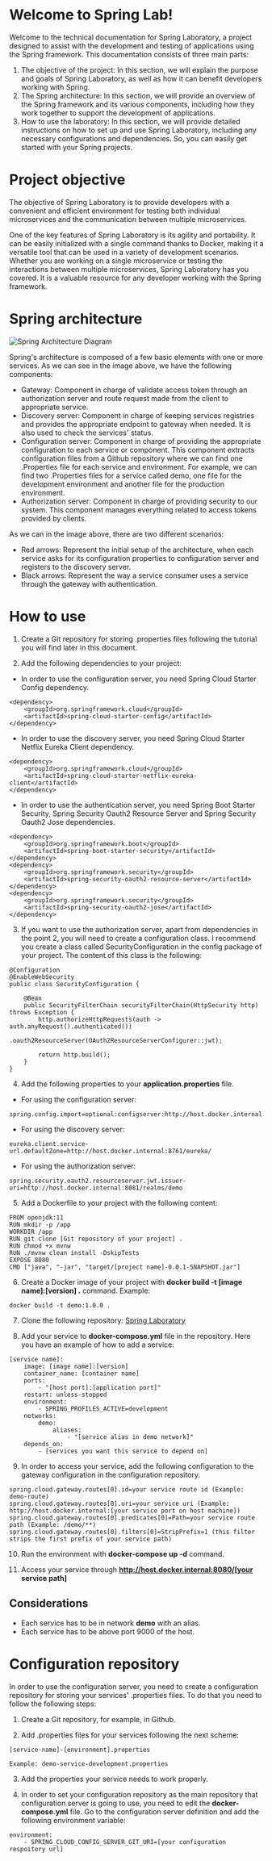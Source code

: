 # Welcome to Spring Lab!
Welcome to the technical documentation for Spring Laboratory, a project designed to assist with the development and testing of applications using the Spring framework. This documentation consists of three main parts:
1. The objective of the project: In this section, we will explain the purpose and goals of Spring Laboratory, as well as how it can benefit developers working with Spring.
2. The Spring architecture: In this section, we will provide an overview of the Spring framework and its various components, including how they work together to support the development of applications. 
3. How to use the laboratory: In this section, we will provide detailed instructions on how to set up and use Spring Laboratory, including any necessary configurations and dependencies. So, you can easily get started with your Spring projects.

# Project objective
The objective of Spring Laboratory is to provide developers with a convenient and efficient environment for testing both individual microservices and the communication between multiple microservices.

One of the key features of Spring Laboratory is its agility and portability. It can be easily initialized with a single command thanks to Docker, making it a versatile tool that can be used in a variety of development scenarios. Whether you are working on a single microservice or testing the interactions between multiple microservices, Spring Laboratory has you covered. It is a valuable resource for any developer working with the Spring framework.

# Spring architecture
![Spring Architecture Diagram](https://i.ibb.co/wMfGbzq/Spring-Architecture-1.jpg)

Spring's architecture is composed of a few basic elements with one or more services. As we can see in the image above, we have the following components:
- Gateway: Component in charge of validate access token through an authorization server and route request made from the client to appropriate service.
- Discovery server: Component in charge of keeping services registries and provides the appropriate endpoint to gateway when needed. It is also used to check the services' status.
- Configuration server: Component in charge of providing the appropriate configuration to each service or component. This component extracts configuration files from a Github repository where we can find one .Properties file for each service and environment. For example, we can find two .Properties files for a service called demo, one file for the development environment and another file for the production environment.
- Authorization server: Component in charge of providing security to our system. This component manages everything related to access tokens provided by clients.

As we can in the image above, there are two different scenarios:
- Red arrows: Represent the initial setup of the architecture, when each service asks for its configuration properties to configuration server and registers to the discovery server.
- Black arrows: Represent the way a service consumer uses a service through the gateway with authentication.

# How to use
1. Create a Git repository for storing .properties files following the tutorial you will find later in this document.

2. Add the following dependencies to your project:
- In order to use the configuration server, you need Spring Cloud Starter Config dependency.
```
<dependency>
    <groupId>org.springframework.cloud</groupId>
    <artifactId>spring-cloud-starter-config</artifactId>
</dependency>
```
- In order to use the discovery server, you need Spring Cloud Starter Netflix Eureka Client dependency.
```
<dependency>
	<groupId>org.springframework.cloud</groupId>
	<artifactId>spring-cloud-starter-netflix-eureka-client</artifactId>
</dependency>
```
- In order to use the authentication server, you need Spring Boot Starter Security, Spring Security Oauth2 Resource Server and Spring Security Oauth2 Jose dependencies.
```
<dependency>
    <groupId>org.springframework.boot</groupId>
    <artifactId>spring-boot-starter-security</artifactId>
</dependency>
<dependency>
    <groupId>org.springframework.security</groupId>
    <artifactId>spring-security-oauth2-resource-server</artifactId>
</dependency>
<dependency>
    <groupId>org.springframework.security</groupId>
    <artifactId>spring-security-oauth2-jose</artifactId>
</dependency>
```

3. If you want to use the authorization server, apart from dependencies in the point 2, you will need to create a configuration class. I recommend you create a class called SecurityConfiguration in the config package of your project. The content of this class is the following:
```
@Configuration
@EnableWebSecurity
public class SecurityConfiguration {

    @Bean
    public SecurityFilterChain securityFilterChain(HttpSecurity http) throws Exception {
        http.authorizeHttpRequests(auth -> auth.anyRequest().authenticated())
                .oauth2ResourceServer(OAuth2ResourceServerConfigurer::jwt);

        return http.build();
    }
}
```

4. Add the following properties to your **application.properties** file.
- For using the configuration server:
```
spring.config.import=optional:configserver:http://host.docker.internal:8888
```
- For using the discovery server:
```
eureka.client.service-url.defaultZone=http://host.docker.internal:8761/eureka/
```
- For using the authorization server:
```
spring.security.oauth2.resourceserver.jwt.issuer-uri=http://host.docker.internal:8081/realms/demo
```

5. Add a Dockerfile to your project with the following content:
```
FROM openjdk:11  
RUN mkdir -p /app  
WORKDIR /app  
RUN git clone [Git repository of your project] .  
RUN chmod +x mvnw  
RUN ./mvnw clean install -DskipTests  
EXPOSE 8080  
CMD ["java", "-jar", "target/[project name]-0.0.1-SNAPSHOT.jar"]
```

6. Create a Docker image of your project with **docker build -t [image name]:[version] .** command. Example:
```
docker build -t demo:1.0.0 .
```

7. Clone the following repository: [Spring Laboratory](https://github.com/frcalderon/spring-laboratory)

8. Add your service to **docker-compose.yml** file in the repository. Here you have an example of how to add a service:
```
[service name]:
    image: [image name]:[version]
    container_name: [container name]
    ports:
        - "[host port]:[application port]"
    restart: unless-stopped
    environment:
        - SPRING_PROFILES_ACTIVE=development
    networks:
        demo:
            aliases:
                - "[service alias in demo network]"
    depends_on:
        - [services you want this service to depend on]
```

9. In order to access your service, add the following configuration to the gateway configuration in the configuration repository.
```
spring.cloud.gateway.routes[0].id=your service route id (Example: demo-route)
spring.cloud.gateway.routes[0].uri=your service uri (Example: http://host.docker.internal:[your service port on host machine])
spring.cloud.gateway.routes[0].predicates[0]=Path=your service route path (Example: /demo/**)
spring.cloud.gateway.routes[0].filters[0]=StripPrefix=1 (this filter strips the first prefix of your service path)
```

10. Run the environment with **docker-compose up -d** command.

11. Access your service through **http://host.docker.internal:8080/[your service path]**

## Considerations
- Each service has to be in network **demo** with an alias.
- Each service has to be above port 9000 of the host.

# Configuration repository

In order to use the configuration server, you need to create a configuration repository for storing your services' .properties files. To do that you need to follow the following steps:

1. Create a Git repository, for example, in Github.

2. Add .properties files for your services following the next scheme:
```
[service-name]-[environment].properties

Example: demo-service-development.properties
```

3. Add the properties your service needs to work properly.

4. In order to set your configuration repository as the main repository that configuration server is going to use, you need to edit the **docker-compose.yml** file. Go to the configuration server definition and add the following environment variable:
```
environment:
    - SPRING_CLOUD_CONFIG_SERVER_GIT_URI=[your configuration respoitory url]
```